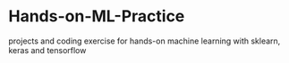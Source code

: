 # Hands-on-ML-Practice
projects and coding exercise for hands-on machine learning with sklearn, keras and tensorflow
